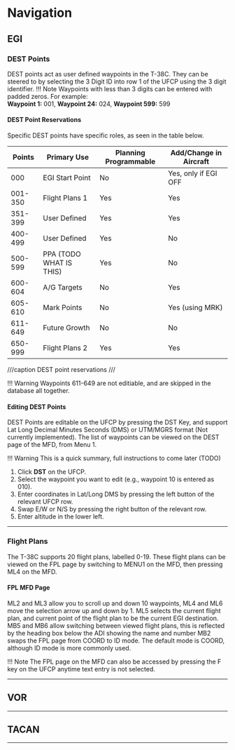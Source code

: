 # Navigation

## EGI
### DEST Points
DEST points act as user defined waypoints in the T-38C. They can be steered to by selecting the 3 Digit ID into row 1 of the UFCP using the 3 digit identifier.
!!! Note
    Waypoints with less than 3 digits can be entered with padded zeros. For example:  
    **Waypoint 1:** 001, **Waypoint 24:** 024, **Waypoint 599:** 599

#### DEST Point Reservations
Specific DEST points have specific roles, as seen in the table below.

| Points    | Primary Use         | Planning Programmable | Add/Change in Aircraft           |
|-----------|---------------------|----------------------|----------------------------------|
| 000       | EGI Start Point     | No                   | Yes, only if EGI OFF             |
| 001-350   | Flight Plans 1      | Yes                  | Yes                              |
| 351-399   | User Defined        | Yes                  | Yes                              |
| 400-499   | User Defined        | Yes                  | No                               |
| 500-599   | PPA (TODO WHAT IS THIS) | Yes              | No                               |
| 600-604   | A/G Targets         | No                   | Yes                              |
| 605-610   | Mark Points         | No                   | Yes (using MRK)                  |
| 611-649   | Future Growth       | No                   | No                               |
| 650-999   | Flight Plans 2      | Yes                  | Yes                              |
///caption
DEST point reservations
///

!!! Warning
    Waypoints 611-649 are not editiable, and are skipped in the database all together.

#### Editing DEST Points
DEST Points are editable on the UFCP by pressing the DST Key, and support Lat Long Decimal Minutes Seconds (DMS) or UTM/MGRS format (Not currently implemented). The list of waypoints can be viewed on the DEST page of the MFD, from Menu 1.

!!! Warning
    This is a quick summary, full instructions to come later (TODO)

1. Click **DST** on the UFCP.
2. Select the waypoint you want to edit (e.g., waypoint 10 is entered as 010).
3. Enter coordinates in Lat/Long DMS by pressing the left button of the relevant UFCP row.
4. Swap E/W or N/S by pressing the right button of the relevant row.
5. Enter altitude in the lower left.

---
### Flight Plans
The T-38C supports 20 flight plans, labelled 0-19. These flight plans can be viewed on the FPL page by switching to MENU1 on the MFD, then pressing ML4 on the MFD.

#### FPL MFD Page

ML2 and ML3 allow you to scroll up and down 10 waypoints, ML4 and ML6 move the selection arrow up and down by 1. ML5 selects the current flight plan, and current point of the flight plan to be the current EGI destination.
MB5 and MB6 allow switching between viewed flight plans, this is reflected by the heading box below the ADI showing the name and number
MB2 swaps the FPL page from COORD to ID mode. The default mode is COORD, although ID mode is more commonly used.

!!! Note
    The FPL page on the MFD can also be accessed by pressing the F key on the UFCP anytime text entry is not selected.

---

## VOR

---

## TACAN

---
